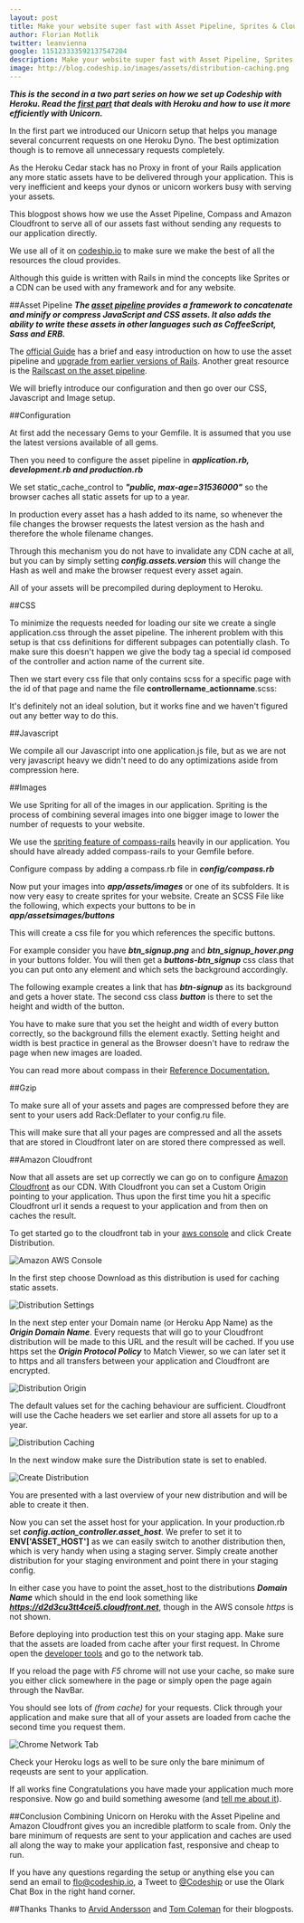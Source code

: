```yaml
---
layout: post
title: Make your website super fast with Asset Pipeline, Sprites & Cloudfront
author: Florian Motlik
twitter: leanvienna
google: 115123333592137547204
description: Make your website super fast with Asset Pipeline, Sprites & Cloudfront!
image: http://blog.codeship.io/images/assets/distribution-caching.png
---
```


***This is the second in a two part series on how we set up Codeship with Heroku. Read the [first part](/2012/05/06/Unicorn-on-Heroku.html) that deals with Heroku and how to use it more efficiently with Unicorn.***

In the first part we introduced our Unicorn setup that helps you manage several concurrent requests on one Heroku Dyno. The best optimization though is to remove all unnecessary requests completely.

As the Heroku Cedar stack has no Proxy in front of your Rails application any more static assets have to be delivered through your application. This is very inefficient and keeps your dynos or unicorn workers busy with serving your assets.

This blogpost shows how we use the Asset Pipeline, Compass and Amazon Cloudfront to serve all of our assets fast without sending any requests to our application directly.

We use all of it on [codeship.io](https://www.codeship.io) to make sure we make the best of all the resources the cloud provides.

Although this guide is written with Rails in mind the concepts like Sprites or a CDN can be used with any framework and for any website.

##Asset Pipeline
***The [asset pipeline](http://guides.rubyonrails.org/asset_pipeline.html) provides a framework to concatenate and minify or compress JavaScript and CSS assets. It also adds the ability to write these assets in other languages such as CoffeeScript, Sass and ERB.***

The [official Guide](http://guides.rubyonrails.org/asset_pipeline.html) has a brief and easy introduction on how to use the asset pipeline and [upgrade from earlier versions of Rails](http://guides.rubyonrails.org/asset_pipeline.html#upgrading-from-old-versions-of-rails). Another great resource is the [Railscast on the asset pipeline](http://railscasts.com/episodes/279-understanding-the-asset-pipeline).

We will briefly introduce our configuration and then go over our CSS, Javascript and Image setup.

##Configuration

At first add the necessary Gems to your Gemfile. It is assumed that you use the latest versions available of all gems.
<script src="https://gist.github.com/2694525.js?file=Gemfile"></script>

Then you need to configure the asset pipeline in ***application.rb, development.rb and production.rb***

<script src="https://gist.github.com/2694525.js?file=application.rb"></script>

We set static_cache_control to ***"public, max-age=31536000"*** so the browser caches all static assets for up to a year.

In production every asset has a hash added to its name, so whenever the file changes the browser requests the latest version as the hash and therefore the whole filename changes.

Through this mechanism you do not have to invalidate any CDN cache at all, but you can by simply setting ***config.assets.version*** this will change the Hash as well and make the browser request every asset again.

<script src="https://gist.github.com/2694525.js?file=development.rb"></script>
<script src="https://gist.github.com/2694525.js?file=production.rb"></script>

All of your assets will be precompiled during deployment to Heroku.

##CSS

To minimize the requests needed for loading our site we create a single application.css through the asset pipeline. The inherent problem with this setup is that css definitions for different subpages can potentially clash. To make sure this doesn't happen we give the body tag a special id composed of the controller and action name of the current site.

<script src="https://gist.github.com/2694525.js?file=application.html.erb"></script>

Then we start every css file that only contains scss for a specific page with the id of that page and name the file **controllername**\_**actionname**.scss:

<script src="https://gist.github.com/2694525.js?file=home_index.scss"></script>

It's definitely not an ideal solution, but it works fine and we haven't figured out any better way to do this.

##Javascript

We compile all our Javascript into one application.js file, but as we are not very javascript heavy we didn't need to do any optimizations aside from compression here.

##Images

We use Spriting for all of the images in our application. Spriting is the process of combining several images into one bigger image to lower the number of requests to your website.

We use the [spriting feature of compass-rails](http://compass-style.org/help/tutorials/spriting/) heavily in our application. You should have already added compass-rails to your Gemfile before.

Configure compass by adding a compass.rb file in ***config/compass.rb***
<script src="https://gist.github.com/2694525.js?file=compass.rb"></script>

Now put your images into ***app/assets/images*** or one of its subfolders.
It is now very easy to create sprites for your website. Create an SCSS File like the following, which expects your buttons to be in ***app/assetsimages/buttons***
<script src="https://gist.github.com/2694525.js?file=buttons.scss"></script>

This will create a css file for you which references the specific buttons.

For example consider you have ***btn\_signup.png*** and ***btn\_signup\_hover.png*** in your buttons folder. You will then get a ***buttons-btn_signup*** css class that you can put onto any element and which sets the background accordingly.

The following example creates a link that has ***btn-signup*** as its background and gets a hover state. The second css class ***button*** is there to set the height and width of the button.
<script src="https://gist.github.com/2694525.js?file=button_example.html.haml"></script>

You have to make sure that you set the height and width of every button correctly, so the background fills the element exactly. Setting height and width is best practice in general as the Browser doesn't have to redraw the page when new images are loaded.

You can read more about compass in their [Reference Documentation.](http://compass-style.org/reference/compass/)

##Gzip

To make sure all of your assets and pages are compressed before they are sent to your users add Rack:Deflater to your config.ru file.
<script src="https://gist.github.com/2694525.js?file=config.ru"></script>

This will make sure that all your pages are compressed and all the assets that are stored in Cloudfront later on are stored there compressed as well.

##Amazon Cloudfront

Now that all assets are set up correctly we can go on to configure [Amazon Cloudfront](http://aws.amazon.com/cloudfront/) as our CDN. With Cloudfront you can set a Custom Origin pointing to your application. Thus upon the first time you hit a specific Cloudfront url it sends a request to your application and from then on caches the result.

To get started go to the cloudfront tab in your [aws console](https://console.aws.amazon.com/cloudfront/home) and click Create Distribution.

![Amazon AWS Console](/images/assets/aws-console.png)

In the first step choose Download as this distribution is used for caching static assets.

![Distribution Settings](/images/assets/distribution-download.png)

In the next step enter your Domain name (or Heroku App Name) as the ***Origin Domain Name***. Every requests that will go to your Cloudfront distribution will be made to this URL and the result will be cached. If you use https set the ***Origin Protocol Policy*** to Match Viewer, so we can later set it to https and all transfers between your application and Cloudfront are encrypted.

![Distribution Origin](/images/assets/distribution-origin.png)

The default values set for the caching behaviour are sufficient. Cloudfront will use the Cache headers we set earlier and store all assets for up to a year.

![Distribution Caching](/images/assets/distribution-caching.png)

In the next window make sure the Distribution state is set to enabled.

![Create Distribution](/images/assets/distribution-create.png)

You are presented with a last overview of your new distribution and will be able to create it then.

Now you can set the asset host for your application. In your production.rb set ***config.action_controller.asset_host***. We prefer to set it to **ENV['ASSET_HOST']** as we can easily switch to another distribution then, which is very handy when using a staging server. Simply create another distribution for your staging environment and point there in your staging config.

In either case you have to point the asset_host to the distributions ***Domain Name*** which should in the end look something like ***https://d2d3cu3tt4cei5.cloudfront.net***, though in the AWS console *https* is not shown.

<script src="https://gist.github.com/2694525.js?file=production.rb"></script>

Before deploying into production test this on your staging app. Make sure that the assets are loaded from cache after your first request. In Chrome open the [developer tools](http://www.chromium.org/devtools) and go to the network tab.

If you reload the page with *F5* chrome will not use your cache, so make sure you either click somewhere in the page or simply open the page again through the NavBar.

You should see lots of *(from cache)* for your requests. Click through your application and make sure that all of your assets are loaded from cache the second time you request them.

![Chrome Network Tab](/images/assets/chrome.png)

Check your Heroku logs as well to be sure only the bare minimum of reqeusts are sent to your application.

If all works fine Congratulations you have made your application much more responsive. Now go and build something awesome (and [tell me about it](mailto:flo@codeship.io)).

##Conclusion
Combining Unicorn on Heroku with the Asset Pipeline and Amazon Cloudfront gives you an incredible platform to scale from. Only the bare minimum of requests are sent to your application and caches are used all along the way to make your application fast, responsive and cheap to run.

If you have any questions regarding the setup or anything else you can send an email to [flo@codeship.io](mailto:flo@codeship.io), a Tweet to [@Codeship](https://twitter.com/#!/codeship) or use the Olark Chat Box in the right hand corner.

##Thanks
Thanks to [Arvid Andersson](http://blog.arvidandersson.se/2011/10/03/how-to-do-the-asset-serving-dance-on-heroku-cedar-with-rails-3-1) and [Tom Coleman](http://bindle.me/blog/index.php/395/caches-cdns-and-heroku-cedar) for their blogposts.